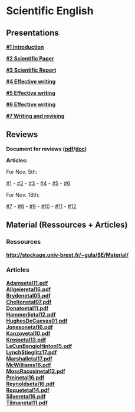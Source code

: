 

#  Scientific English

##  Presentations


**[#1 Introduction ][c1]**  

  [c1]: Cours/1_introduction.pdf


**[#2 Scientific Paper ][c2]**  

  [c2]: Cours/2_Scientific_paper.pdf


**[#3 Scientific Report ][c3]**  

  [c3]: Cours/3_Scientific_report.pdf
  
  
**[#4 Effective writing ][c4]**  

  [c4]: Cours/4_Effective_writing.pdf
  
  
**[#5 Effective writing ][c5]**  

  [c5]: Cours/5_Effective_writing.pdf
  
   
**[#6 Effective writing ][c6]**  

  [c6]: Cours/6_Effective_writing.pdf
  
  
**[#7 Writing and revising ][c7]**  

  [c7]: Cours/7_Writing_and_revising.pdf
  

##  Reviews

**Document for reviews ([pdf][r1]/[doc][r2])**  

  [r1]: review.pdf
  [r2]: review.docx
  

**Articles:**  

For Nov. 5th:

[#1][a1] - [#2][a2] - [#3][a3] - [#4][a4] - [#5][a5] - [#6][a6]

For Nov. 18th:

[#7][a7] - [#8][a8] - [#9][a9] - [#10][a10] - [#11][a11] - [#12][a12] 

	
[a1]: Articles/article_bent.pdf
[a2]: Articles/Gaillard.pdf
[a3]: Articles/article_REINERT_Markus.pdf
[a4]: Articles/scientific_english_Humblet_maelle.pdf
[a5]: Articles/SE_article_Alexandre_LHER.pdf
[a6]: Articles/Anais_Quebec_cliffs.pdf
[a7]: Articles/Article_MIGNOT.pdf
[a8]: Articles/article_Edouard.pdf
[a9]: Articles/Marine_Laval.pdf
[a10]: Articles/Eva_Chamorro.pdf
[a11]: Articles/Stanislas_Bebin.pdf
[a12]: Articles/Article_Isma_Abdelkader_Di_Carlo.pdf

##  Material (Ressources + Articles)

###  Ressources

**[http://stockage.univ-brest.fr/~gula/SE/Material/ ][p30]**  

  [p30]: Material/
  

###  Articles

**[Adamsetal11.pdf][p4]**  
**[Allgeieretal16.pdf][p5]**  
**[Brydenetal05.pdf][p6]**  
**[Cheltonetal07.pdf][p7]**  
**[Donatoetal11.pdf][p8]**  
**[Hammerlietal12.pdf][p9]**  
**[HughesDeCuevas01.pdf][p10]**  
**[Jonssonetal16.pdf][p11]**  
**[Kanzovetal10.pdf][p12]**  
**[Krossetal13.pdf][p13]**  
**[LeCunBengioHinton15.pdf][p14]**  
**[LynchStieglitz17.pdf][p15]**  
**[Marshalletal17.pdf][p16]**  
**[McWilliams16.pdf][p17]**  
**[MossRacusinetal12.pdf][p18]**  
**[Preinetal16.pdf][p19]**  
**[Reynoldsetal16.pdf][p20]**  
**[Roquetetal14.pdf][p21]**  
**[Silveretal16.pdf][p22]**  
**[Tilmanetal11.pdf][p23]**  
  
  [p4]: Adamsetal11.pdf
  [p5]: Allgeieretal16.pdf
  [p6]: Brydenetal05.pdf
  [p7]: Cheltonetal07.pdf
  [p8]: Donatoetal11.pdf
  [p9]: Hammerlietal12.pdf
  [p10]: HughesDeCuevas01.pdf
  [p11]: Jonssonetal16.pdf
  [p12]: Kanzovetal10.pdf
  [p13]: Krossetal13.pdf
  [p14]: LeCunBengioHinton15.pdf
  [p15]: LynchStieglitz17.pdf
  [p16]: Marshalletal17.pdf
  [p17]: McWilliams16.pdf.pdf
  [p18]: MossRacusinetal12.pdf
  [p19]: Preinetal16.pdf
  [p20]: Reynoldsetal16.pdf
  [p21]: Roquetetal14.pdf
  [p22]: Silveretal16.pdf
  [p23]: Tilmanetal11.pdf
  
  
  
  